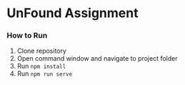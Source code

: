 # UnFound Assignment
### How to Run
1. Clone repository
2. Open command window and navigate to project folder
3. Run `npm install`
4. Run `npm run serve`
